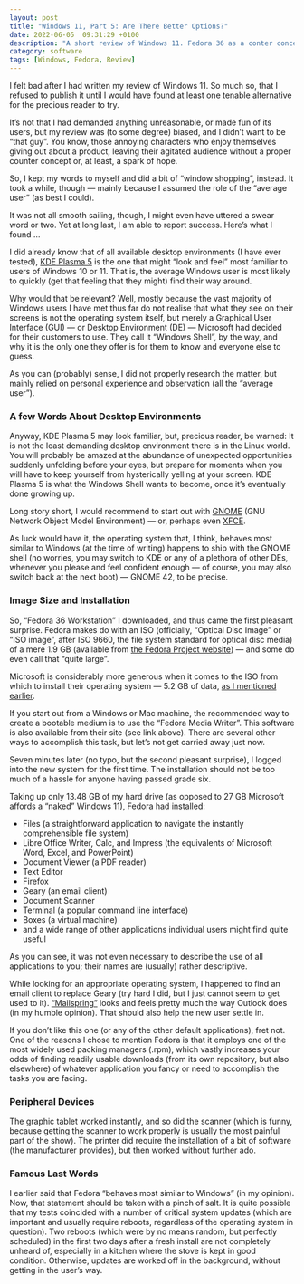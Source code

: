 ```yaml
---
layout: post
title: "Windows 11, Part 5: Are There Better Options?"
date: 2022-06-05  09:31:29 +0100
description: "A short review of Windows 11. Fedora 36 as a conter concept for Windows users."
category: software
tags: [Windows, Fedora, Review]
---
```


<p>I felt bad after I had written my review of Windows 11. So much so, that I refused to publish it until I would have found at least one tenable alternative for the precious reader to try.</p>

<p>It’s not that I had demanded anything unreasonable, or made fun of its users, but my review was (to some degree) biased, and I didn’t want to be “that guy”. You know, those annoying characters who enjoy themselves giving out about a product, leaving their agitated audience without a proper counter concept or, at least, a spark of hope.</p>

<p>So, I kept my words to myself and did a bit of “window shopping”, instead. It took a while, though — mainly because I assumed the role of the “average user” (as best I could).</p>

<p>It was not all smooth sailing, though, I might even have uttered a swear word or two. Yet at long last, I am able to report success. Here’s what I found …</p>
<!--more-->

<p>I did already know that of all available desktop environments (I have ever tested), <a re="external" title="go to the home page of the KDE project" href="https://kde.org/"><abbr>KDE</abbr> Plasma 5</a> is the one that might “look and feel” most familiar to users of Windows 10 or 11. That is, the average Windows user is most likely to quickly (get that feeling that they might) find their way around.</p>

<p>Why would that be relevant? Well, mostly because the vast majority of Windows users I have met thus far do not realise that what they see on their screens is not the operating system itself, but merely a Graphical User Interface (<abbr>GUI</abbr>) — or Desktop Environment (<abbr>DE</abbr>) — Microsoft had decided for their customers to use. They call it “Windows Shell”, by the way, and why it is the only one they offer is for them to know and everyone else to guess.</p>

<p>As you can (probably) sense, I did not properly research the matter, but mainly relied on personal experience and observation (all the “average user”).</p>

<h3>A few Words About Desktop Environments</h3>

<p>Anyway, <abbr>KDE</abbr> Plasma 5 may look familiar, but, precious reader, be warned: It is not the least demanding desktop environment there is in the Linux world. You will probably be amazed at the abundance of unexpected opportunities suddenly unfolding before your eyes, but prepare for moments when you will have to keep yourself from hysterically yelling at your screen. <abbr>KDE</abbr> Plasma 5 is what the Windows Shell wants to become, once it’s eventually done growing up.</p>

<p>Long story short, I would recommend to start out with <a rel="external" title="go to the home page of The GNOME Project" href="https://www.gnome.org/">GNOME</a> (<abbr>GNU</abbr> Network Object Model Environment) — or, perhaps even <a rel="external" title="go to the home page of the XFCE Project" href="https://www.xfce.org/"><abbr>XFCE</abbr></a>.</p>

<p>As luck would have it, the operating system that, I think, behaves most similar to Windows (at the time of writing) happens to ship with the GNOME shell (no worries, you may switch to <abbr>KDE</abbr> or any of a plethora of other <abbr>DEs</abbr>, whenever you please and feel confident enough — of course, you may also switch back at the next boot) — GNOME 42, to be precise.</p>

<h3>Image Size and Installation</h3>

<p>So, “Fedora 36 Workstation” I downloaded, and thus came the first pleasant surprise. Fedora makes do with an <abbr>ISO</abbr> (officially, “Optical Disc Image” or “<abbr>ISO</abbr> image”, after <abbr>ISO</abbr> 9660, the file system standard for optical disc media) of a mere 1.9&nbsp;<abbr>GB</abbr> (available from <a rel="external" href="https://getfedora.org/en/workstation/download/">the Fedora Project website</a>) — and some do even call that “quite large”.</p>

<p>Microsoft is considerably more generous when it comes to the <abbr>ISO</abbr> from which to install their operating system — 5.2&nbsp;<abbr>GB</abbr> of data, <a href="{{ site.baseurl }}{% post_url 2022-04-18-windows11-review-dislike %}">as I mentioned earlier</a>.</p>

<p>If you start out from a Windows or Mac machine, the recommended way to create a bootable medium is to use the “Fedora Media Writer”. This software is also available from their site (see link above). There are several other ways to accomplish this task, but let’s not get carried away just now.</p>

<p>Seven minutes later (no typo, but the second pleasant surprise), I logged into the new system for the first time. The installation should not be too much of a hassle for anyone having passed grade six.</p>

<p>Taking up only 13.48&nbsp;<abbr>GB</abbr> of my hard drive (as opposed to 27 <abbr>GB</abbr> Microsoft affords a “naked” Windows 11), Fedora had installed:</p> 

<ul>
    <li>Files (a straightforward application to navigate the instantly comprehensible file system)</li>
    <li>Libre Office Writer, Calc, and Impress (the equivalents of Microsoft Word, Excel, and PowerPoint)</li>
    <li>Document Viewer (a <abbr>PDF</abbr> reader)</li>
    <li>Text Editor</li>
    <li>Firefox</li>
    <li>Geary (an email client)</li>
    <li>Document Scanner</li>
    <li>Terminal (a popular command line interface)</li>
    <li>Boxes (a virtual machine)</li>
    <li>and a wide range of other applications individual users might find quite useful</li>
</ul>

<p>As you can see, it was not even necessary to describe the use of all applications to you; their names are (usually) rather descriptive.</p>

<p>While looking for an appropriate operating system, I happened to find an email client to replace Geary (try hard I did, but I just cannot seem to get used to it). <a rel="external" href="https://getmailspring.com/">“Mailspring”</a> looks and feels pretty much the way Outlook does (in my humble opinion). That should also help the new user settle in.</p>

<p>If you don’t like this one (or any of the other default applications), fret not. One of the reasons I chose to mention Fedora is that it employs one of the most widely used packing managers (<abbr>.rpm</abbr>), which vastly increases your odds of finding readily usable downloads (from its own repository, but also elsewhere) of whatever application you fancy or need to accomplish the tasks you are facing.</p>

<h3>Peripheral Devices</h3>

<p>The graphic tablet worked instantly, and so did the scanner (which is funny, because getting the scanner to work properly is usually the most painful part of the show). The printer did require the installation of a bit of software (the manufacturer provides), but then worked without further ado.</p>

<h3>Famous Last Words</h3>

<p>I earlier said that Fedora “behaves most similar to Windows” (in my opinion). Now, that statement should be taken with a pinch of salt. It is quite possible that my tests coincided with a number of critical system updates (which are important and usually require reboots, regardless of the operating system in question). Two reboots (which were by no means random, but perfectly scheduled) in the first two days after a fresh install are not completely unheard of, especially in a kitchen where the stove is kept in good condition. Otherwise, updates are worked off in the background, without getting in the user’s way.</p>
